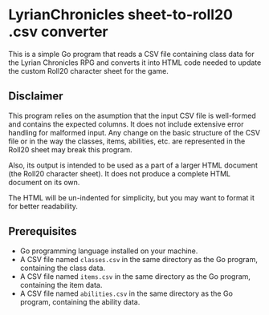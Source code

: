 # LyrianChronicles sheet-to-roll20 .csv converter

This is a simple Go program that reads a CSV file containing class data for the Lyrian Chronicles RPG and converts it into HTML code needed to update the custom Roll20 character sheet for the game.

## Disclaimer
This program relies on the asumption that the input CSV file is well-formed and contains the expected columns. It does not include extensive error handling for malformed input.
Any change on the basic structure of the CSV file or in the way the classes, items, abilities, etc. are represented in the Roll20 sheet may break this program.

Also, its output is intended to be used as a part of a larger HTML document (the Roll20 character sheet). It does not produce a complete HTML document on its own.

The HTML will be un-indented for simplicity, but you may want to format it for better readability.

## Prerequisites
- Go programming language installed on your machine.
- A CSV file named `classes.csv` in the same directory as the Go program, containing the class data.
- A CSV file named `items.csv` in the same directory as the Go program, containing the item data.
- A CSV file named `abilities.csv` in the same directory as the Go program, containing the ability data.
